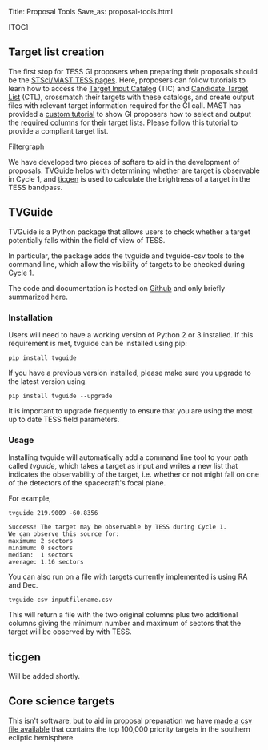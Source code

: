 Title: Proposal Tools
Save_as: proposal-tools.html

[TOC]

## Target list creation
The first stop for TESS GI proposers when preparing their proposals should be the [STScI/MAST TESS pages](https://archive.stsci.edu/tess/). Here, proposers can follow tutorials to learn how to access the [Target Input Catalog](proposing-investigations.html#tess-input-catalog-tic) (TIC) and [Candidate Target List](proposing-investigations.html#candidate-target-list-ctl) (CTL), crossmatch their targets with these catalogs, and create output files with relevant target information required for the GI call. MAST has provided a [custom tutorial](https://archive.stsci.edu/tess/tutorials/goddard_format.html) to show GI proposers how to select and output the [required columns](proposing-investigations.html#target-table) for their target lists. Please follow this tutorial to provide a compliant target list.

Filtergraph

We have developed two pieces of softare to aid in the development of proposals. [TVGuide](#tvguide) helps with determining whether are target is observable in Cycle 1, and [ticgen](#ticgen) is used to calculate the brightness of a target in the TESS bandpass. 

## TVGuide
TVGuide is a Python package that allows users to check whether a target potentially falls within the field of view of TESS.

In particular, the package adds the tvguide and tvguide-csv tools to the command line, which allow the visibility of targets to be checked during Cycle 1.

The code and documentation is hosted on [Github](https://github.com/tessgi/tvguide) and only briefly summarized here.

### Installation

Users will need to have a working version of Python 2 or 3 installed.
If this requirement is met, tvguide can be installed using pip:

    pip install tvguide

If you have a previous version installed, please make sure you upgrade to the latest version using:

    pip install tvguide --upgrade

It is important to upgrade frequently to ensure that you are using the most up to date TESS field parameters.

### Usage

Installing tvguide will automatically add a command line tool to your path called *tvguide*, which takes a target as input and writes a new list that indicates the observability of the target, i.e. whether or not might fall on one of the detectors of the spacecraft's focal plane.

For example, 

    tvguide 219.9009 -60.8356

    Success! The target may be observable by TESS during Cycle 1.
    We can observe this source for:
    maximum: 2 sectors
    minimum: 0 sectors
    median:  1 sectors
    average: 1.16 sectors

You can also run on a file with targets currently implemented is using RA and Dec.

    tvguide-csv inputfilename.csv

This will return a file with the two original columns plus two additional columns giving the minimum number and maximum of sectors that the target will be observed by with TESS.


## ticgen
Will be added shortly.

## Core science targets
This isn't software, but to aid in proposal preparation we have [made a csv file available](data/core-science-targets.csv) that contains the top 100,000 priority targets in the southern ecliptic hemisphere.


